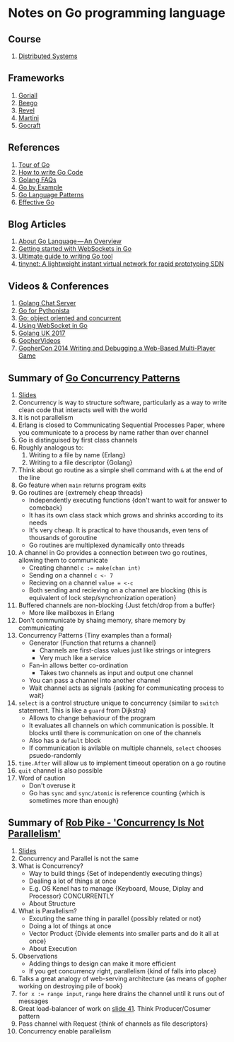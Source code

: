 # Notes on Go programming language

## Course

1. [Distributed Systems](https://pdos.csail.mit.edu/6.824/schedule.html)

## Frameworks 

1. [Goriall](http://www.gorillatoolkit.org/)
1. [Beego](https://beego.me/)
1. [Revel](http://revel.github.io/)
1. [Martini](http://martini.codegangsta.io/)
1. [Gocraft](https://github.com/gocraft/web)

## References

1. [Tour of Go](https://tour.golang.org/welcome/1)
1. [How to write Go Code](https://golang.org/doc/code.html)
1. [Golang FAQs](https://golang.org/doc/faq)
1. [Go by Example](https://gobyexample.com/)
1. [Go Language Patterns](http://www.golangpatterns.info/)
1. [Effective Go](https://golang.org/doc/effective_go.html)

## Blog Articles

1. [About Go Language — An Overview](https://hackernoon.com/about-go-language-an-overview-bba4b04f454b)
1. [Getting started with WebSockets in Go](https://blog.codeship.com/getting-started-with-websockets-in-go/)
1. [Ultimate guide to writing Go tool](https://t.co/NICV3z6PP2)
1. [tinynet: A lightweight instant virtual network for rapid prototyping SDN]()

## Videos & Conferences

1. [Golang Chat Server](https://www.youtube.com/watch?v=cNxfgXrHeAg)
1. [Go for Pythonista](https://www.youtube.com/watch?v=elu0VpLzJL8)
1. [Go: object oriented and concurrent](https://www.youtube.com/watch?v=Ng8m5VXsn8Q)
1. [Using WebSocket in Go](https://www.youtube.com/watch?v=CIh8qN7LO8M)
1. [Golang UK 2017](https://www.youtube.com/channel/UC9ZNrGdT2aAdrNbX78lbNlQ/videos)
1. [GopherVideos](https://gophervids.appspot.com/)
1. [GopherCon 2014 Writing and Debugging a Web-Based Multi-Player Game](https://www.youtube.com/watch?v=PJlp1YacstQ&t=444s)

## Summary of [Go Concurrency Patterns](https://www.youtube.com/watch?v=f6kdp27TYZs)

1. [Slides](https://talks.golang.org/2012/concurrency.slide#1)
1. Concurrency is way to structure software, particularly as a way to write clean code that interacts well with the world
1. It is not parallelism
1. Erlang is closed to Communicating Sequential Processes Paper, where you communicate to a process by name rather than over channel
1. Go is distinguised by first class channels
1. Roughly analogous to:
    1. Writing to a file by name {Erlang}
    1. Writing to a file descriptor {Golang}
1. Think about go routine as a simple shell command with `&` at the end of the line
1. Go feature when `main` returns program exits
1. Go routines are {extremely cheap threads}
    - Independently executing functions {don't want to wait for answer to comeback}
    - It has its own class stack which grows and shrinks according to its needs
    - It's very cheap. It is practical to have thousands, even tens of thousands of goroutine
    - Go routines are multiplexed dynamically onto threads
1. A channel in Go provides a connection between two go routines, allowing them to communicate
    - Creating channel `c := make(chan int)`
    - Sending on a channel `c <- 7`
    - Recieving on a channel `value = <-c`
    - Both sending and recieving on a channel are blocking {this is equivalent of lock step/synchronization operation}
1. Buffered channels are non-blocking {Just fetch/drop from a buffer}
    - More like mailboxes in Erlang
1. Don't communicate by shaing memory, share memory by communicating
1. Concurrency Patterns {Tiny examples than a formal}
    - Generator {Function that returns a channel}
        - Channels are first-class values just like strings or integrers
        - Very much like a service
    - Fan-in allows better co-ordination
        - Takes two channels as input and output one channel
    - You can pass a channel into another channel
    - Wait channel acts as signals {asking for communicating process to wait}
1. `select` is a control structure unique to concurrency {similar to `switch` statement. This is like a `guard` from Dijkstra}
    - Allows to change behaviour of the program
    - It evaluates all channels on which communication is possible. It blocks until there is communication on one of the channels
    - Also has a `default` block
    - If communication is avilable on multiple channels, `select` chooses psuedo-randomly
1. `time.After` will allow us to implement timeout operation on a go routine
1. `quit` channel is also possible
1. Word of caution
    - Don't overuse it
    - Go has `sync` and `sync/atomic` is reference counting {which is sometimes more than enough}

## Summary of [Rob Pike - 'Concurrency Is Not Parallelism'](https://www.youtube.com/watch?v=cN_DpYBzKso)

1. [Slides](https://talks.golang.org/2012/waza.slide#1)
1. Concurrency and Parallel is not the same
1. What is Concurrency?
    - Way to build things {Set of independently executing things}
    - Dealing a lot of things at once
    - E.g. OS Kenel has to manage {Keyboard, Mouse, Diplay and Processor} CONCURRENTLY
    - About Structure
1. What is Parallelism?
    - Excuting the same thing in parallel {possibly related or not}
    - Doing a lot of things at once
    - Vector Product {Divide elements into smaller parts and do it all at once}
    - About Execution
1. Observations
    - Adding things to design can make it more efficient
    - If you get concurrency right, parallelism {kind of falls into place}
1. Talks a great analogy of web-serving architecture {as means of gopher working on destroying pile of book}
1. `for x := range input`, `range` here drains the channel until it runs out of messages
1. Great load-balancer of work on [slide 41](https://talks.golang.org/2012/waza.slide#41). Think Producer/Cosumer pattern
1. Pass channel with Request {think of channels as file descriptors}
1. Concurrency enable parallelism